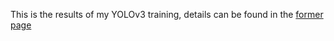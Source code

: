 This is the results of my YOLOv3 training, details can be found in the [former page](https://github.com/LeyangYu1996/EC601_Mini_Project/tree/master/Mini_Project_2)
